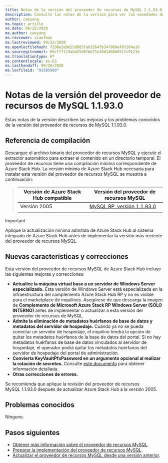 ```yaml
---
title: Notas de la versión del proveedor de recursos de MySQL 1.1.93.0 de Azure Stack Hub
description: Consulte las notas de la versión para ver las novedades de la actualización 1.1.93.0 del proveedor de recursos MySQL de Azure Stack Hub.
author: caoyang
ms.topic: article
ms.date: 09/22/2020
ms.author: caoyang
ms.reviewer: xiaofmao
ms.lastreviewed: 09/22/2020
ms.openlocfilehash: f298e2e9e55d8057a63264fb347069ef07204a16
ms.sourcegitcommit: 69cfff119ab425d0fbb71e38d1480d051fc91216
ms.translationtype: HT
ms.contentlocale: es-ES
ms.lasthandoff: 09/30/2020
ms.locfileid: "91585980"
---
```

# <a name="mysql-resource-provider-11930-release-notes"></a>Notas de la versión del proveedor de recursos de MySQL 1.1.93.0

Estas notas de la versión describen las mejoras y los problemas conocidos de la versión del proveedor de recursos de MySQL 1.1.93.0.

## <a name="build-reference"></a>Referencia de compilación
Descargue el archivo binario del proveedor de recursos MySQL y ejecute el extractor automático para extraer el contenido en un directorio temporal. El proveedor de recursos tiene una compilación mínima correspondiente de Azure Stack Hub. La versión mínima de Azure Stack Hub necesaria para instalar esta versión del proveedor de recursos MySQL se muestra a continuación:

> |Versión de Azure Stack Hub compatible|Versión del proveedor de recursos MySQL|
> |-----|-----|
> |Versión 2005|[MySQL RP, versión 1.1.93.0](https://aka.ms/azshmysqlrp11930)|  
> |     |     |

> [!IMPORTANT]
> Aplique la actualización mínima admitida de Azure Stack Hub al sistema integrado de Azure Stack Hub antes de implementar la versión más reciente del proveedor de recursos MySQL.

## <a name="new-features-and-fixes"></a>Nuevas características y correcciones

Esta versión del proveedor de recursos MySQL de Azure Stack Hub incluye las siguientes mejoras y correcciones:

- **Actualice la máquina virtual base a un servidor de Windows Server especializado.** Esta versión de Windows Server está especializada en la infraestructura del complemento Azure Stack Hub RP y no es visible para el marketplace de inquilinos. Asegúrese de que descarga la imagen de **Complemento de Microsoft Azure Stack RP Windows Server (SOLO INTERNO)** antes de implementar o actualizar a esta versión del proveedor de recursos de MySQL.
- **Admite la eliminación de metadatos huérfanos de base de datos y metadatos del servidor de hospedaje.** Cuando ya no se pueda conectar un servidor de hospedaje, el inquilino tendrá la opción de quitar los metadatos huérfanos de la base de datos del portal. Si no hay metadatos huérfanos de base de datos vinculados al servidor de hospedaje, el operador podrá quitar los metadatos huérfanos del servidor de hospedaje del portal de administración.
- **Convierta KeyVaultPfxPassword en un argumento opcional al realizar la rotación de secretos.** Consulte [este documento](azure-stack-sql-resource-provider-maintain.md#secrets-rotation) para obtener información detallada.
- **Otras correcciones de errores.**

Se recomienda que aplique la revisión del proveedor de recursos MySQL 1.1.93.0 después de actualizar Azure Stack Hub a la versión 2005.

## <a name="known-issues"></a>Problemas conocidos
Ninguno.

## <a name="next-steps"></a>Pasos siguientes

- [Obtener más información sobre el proveedor de recursos MySQL](azure-stack-mysql-resource-provider.md).
- [Preparar la implementación del proveedor de recursos MySQL](azure-stack-mysql-resource-provider-deploy.md#prerequisites).
- [Actualizar el proveedor de recursos MySQL desde una versión anterior](azure-stack-mysql-resource-provider-update.md).
